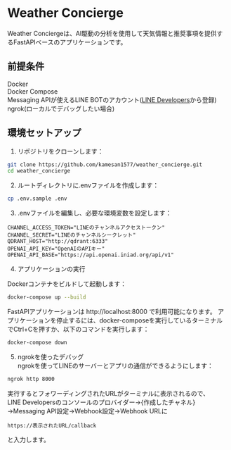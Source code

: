 # Weather Concierge
Weather Conciergeは、AI駆動の分析を使用して天気情報と推奨事項を提供するFastAPIベースのアプリケーションです。

## 前提条件

Docker  
Docker Compose  
Messaging APIが使えるLINE BOTのアカウント([LINE Developers](https://developers.line.biz/console/)から登録)  
ngrok(ローカルでデバッグしたい場合)  
## 環境セットアップ

1. リポジトリをクローンします：
```bash
git clone https://github.com/kamesan1577/weather_concierge.git
cd weather_concierge
```

2. ルートディレクトリに.envファイルを作成します：
```bash
cp .env.sample .env
```

3. .envファイルを編集し、必要な環境変数を設定します：
```
CHANNEL_ACCESS_TOKEN="LINEのチャンネルアクセストークン"
CHANNEL_SECRET="LINEのチャンネルシークレット"
QDRANT_HOST="http://qdrant:6333"
OPENAI_API_KEY="OpenAIのAPIキー"
OPENAI_API_BASE="https://api.openai.iniad.org/api/v1"
```


4. アプリケーションの実行

Dockerコンテナをビルドして起動します：
```bash
docker-compose up --build
```
FastAPIアプリケーションは http://localhost:8000 で利用可能になります。
アプリケーションを停止するには、docker-composeを実行しているターミナルでCtrl+Cを押すか、以下のコマンドを実行します：
```bash
docker-compose down
```

5. ngrokを使ったデバッグ  
ngrokを使ってLINEのサーバーとアプリの通信ができるようにします：
```bash
ngrok http 8000
```
実行するとフォワーディングされたURLがターミナルに表示されるので、  
LINE Developersのコンソールのプロバイダー→{作成したチャネル}→Messaging API設定→Webhook設定→Webhook URLに
```
https://表示されたURL/callback
```
と入力します。


